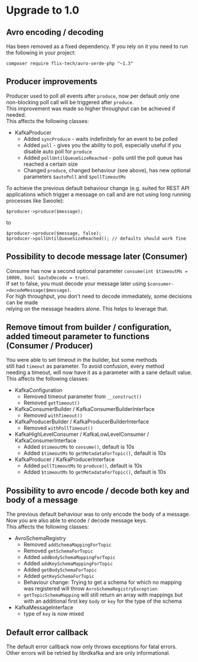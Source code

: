 # Upgrade to 1.0

## Avro encoding / decoding
Has been removed as a fixed dependency. If you rely on it you need to run  
the following in your project:
```
composer require flix-tech/avro-serde-php "~1.3"
```

## Producer improvements
Producer used to poll all events after `produce`, now per default only one  
non-blocking poll call will be triggered after `produce`.  
This improvement was made so higher throughput can be achieved if needed.  
This affects the following classes:
- KafkaProducer
    - Added `syncProduce` - waits indefinitely for an event to be polled
    - Added `poll` - gives you the ability to poll, especially useful if you disable auto poll for `produce`
    - Added `pollUntilQueueSizeReached` - polls until the poll queue has reached a certain size
    - Changed `produce`, changed behaviour (see above), has new optional parameters `$autoPoll` and `$pollTimeoutMs`

To achieve the previous default behaviour change (e.g. suited for REST API applications which trigger a message on call and are not using long running processes like Swoole):
```
$producer->produce($message);
```
to
```
$producer->produce($message, false);
$producer->pollUntilQueueSizeReached(); // defaults should work fine
```

## Possibility to decode message later (Consumer)
Consume has now a second optional parameter `consume(int $timeoutMs = 10000, bool $autoDecode = true)`.  
If set to false, you must decode your message later using `$consumer->decodeMessage($message)`.  
For high throughput, you don't need to decode immediately, some decisions can be made  
relying on the message headers alone. This helps to leverage that.

## Remove timout from builder / configuration, added timeout parameter to functions (Consumer / Producer)
You were able to set timeout in the builder, but some methods  
still had `timeout` as parameter. To avoid confusion, every method  
needing a timeout, will now have it as a parameter with a sane default value.  
This affects the following classes:  
- KafkaConfiguration
    - Removed timeout parameter from `__construct()`  
    - Removed `getTimeout()`
- KafkaConsumerBuilder / KafkaConsumerBuilderInterface
    - Removed `withTimeout()`
- KafkaProducerBuilder / KafkaProducerBuilderInterface
    - Removed `withPollTimeout()`
- KafkaHighLevelConsumer / KafkaLowLevelConsumer / KafkaConsumerInterface
    - Added `$timeoutMs` to `consume()`, default is 10s
    - Added `$timeoutMs` to `getMetadataForTopic()`, default is 10s
- KafkaProducer / KafkaProducerInterface
    - Added `pollTimeoutMs` to `produce()`, default is 10s
    - Added `$timeoutMs` to `getMetadataForTopic()`, default is 10s
    
## Possibility to avro encode / decode both key and body of a message
The previous default behaviour was to only encode the body of a message.  
Now you are also able to encode / decode message keys.  
This affects the following classes:  
- AvroSchemaRegistry
    - Removed `addSchemaMappingForTopic`
    - Removed `getSchemaForTopic`
    - Added `addBodySchemaMappingForTopic`
    - Added `addKeySchemaMappingForTopic`
    - Added `getBodySchemaForTopic`
    - Added `getKeySchemaForTopic`
    - Behaviour change: Trying to get a schema for which no mapping was registered will throw `AvroSchemaRegistryException`
    - `getTopicSchemaMapping` will still return an array with mappings but with an additional first key `body` or `key` for the type of the schema  
- KafkaMessageInterface
    - type of `key` is now mixed

## Default error callback
The default error callback now only throws exceptions for fatal errors.  
Other errors will be retried by librdkafka and are only informational.
